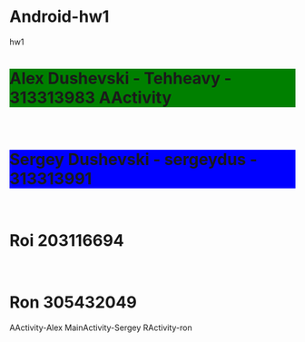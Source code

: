# Android-hw1
hw1
<h1 style="background: green;">
Alex Dushevski - Tehheavy - 313313983
AActivity
</h1>
<br/>
<h1 style="background: blue;">
Sergey Dushevski - sergeydus - 313313991
</h1>
<br/>
<h1>
  Roi 203116694
</h1>
<br/>
<h1>
Ron 305432049
</h1>




AActivity-Alex
MainActivity-Sergey
RActivity-ron
